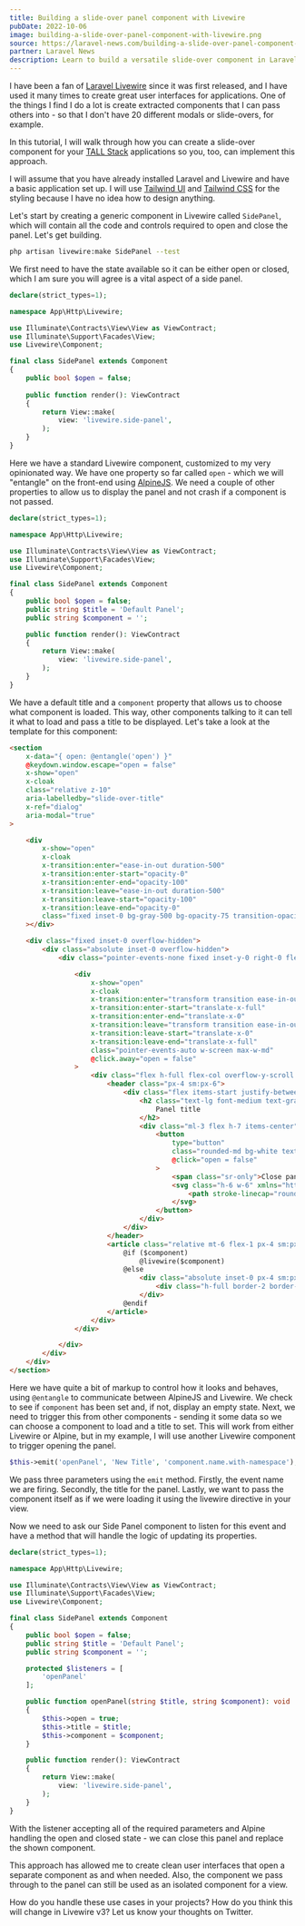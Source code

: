 ```yaml
---
title: Building a slide-over panel component with Livewire
pubDate: 2022-10-06
image: building-a-slide-over-panel-component-with-livewire.png
source: https://laravel-news.com/building-a-slide-over-panel-component-with-livewire
partner: Laravel News
description: Learn to build a versatile slide-over component in Laravel Livewire for TALL Stack applications, enhancing UI with a simple, reusable solution.
---
```


I have been a fan of [Laravel Livewire](https://laravel-livewire.com/) since it was first released, and I have used it many times to create great user interfaces for applications. One of the things I find I do a lot is create extracted components that I can pass others into - so that I don't have 20 different modals or slide-overs, for example.

In this tutorial, I will walk through how you can create a slide-over component for your [TALL Stack](https://tallstack.dev/) applications so you, too, can implement this approach.

I will assume that you have already installed Laravel and Livewire and have a basic application set up. I will use [Tailwind UI](https://tailwindui.com/) and [Tailwind CSS](https://tailwindcss.com/) for the styling because I have no idea how to design anything.

Let's start by creating a generic component in Livewire called `SidePanel`, which will contain all the code and controls required to open and close the panel. Let's get building.

```bash
php artisan livewire:make SidePanel --test
```

We first need to have the state available so it can be either open or closed, which I am sure you will agree is a vital aspect of a side panel.

```php
declare(strict_types=1);

namespace App\Http\Livewire;

use Illuminate\Contracts\View\View as ViewContract;
use Illuminate\Support\Facades\View;
use Livewire\Component;

final class SidePanel extends Component
{
    public bool $open = false;
    
    public function render(): ViewContract
    {
        return View::make(
            view: 'livewire.side-panel',
        );
    }
}
```

Here we have a standard Livewire component, customized to my very opinionated way. We have one property so far called `open` - which we will "entangle" on the front-end using [AlpineJS](https://alpinejs.dev/). We need a couple of other properties to allow us to display the panel and not crash if a component is not passed.

```php
declare(strict_types=1);

namespace App\Http\Livewire;

use Illuminate\Contracts\View\View as ViewContract;
use Illuminate\Support\Facades\View;
use Livewire\Component;

final class SidePanel extends Component
{
    public bool $open = false;
    public string $title = 'Default Panel';
    public string $component = '';

    public function render(): ViewContract
    {
        return View::make(
            view: 'livewire.side-panel',
        );
    }
}
```

We have a default title and a `component` property that allows us to choose what component is loaded. This way, other components talking to it can tell it what to load and pass a title to be displayed. Let's take a look at the template for this component:

```html
<section
    x-data="{ open: @entangle('open') }"
    @keydown.window.escape="open = false"
    x-show="open"
    x-cloak
    class="relative z-10"
    aria-labelledby="slide-over-title"
    x-ref="dialog"
    aria-modal="true"
>

    <div
        x-show="open"
        x-cloak
        x-transition:enter="ease-in-out duration-500"
        x-transition:enter-start="opacity-0"
        x-transition:enter-end="opacity-100"
        x-transition:leave="ease-in-out duration-500"
        x-transition:leave-start="opacity-100"
        x-transition:leave-end="opacity-0"
        class="fixed inset-0 bg-gray-500 bg-opacity-75 transition-opacity"
    ></div>

    <div class="fixed inset-0 overflow-hidden">
        <div class="absolute inset-0 overflow-hidden">
            <div class="pointer-events-none fixed inset-y-0 right-0 flex max-w-full pl-10">

                <div
                    x-show="open"
                    x-cloak
                    x-transition:enter="transform transition ease-in-out duration-500 sm:duration-700"
                    x-transition:enter-start="translate-x-full"
                    x-transition:enter-end="translate-x-0"
                    x-transition:leave="transform transition ease-in-out duration-500 sm:duration-700"
                    x-transition:leave-start="translate-x-0"
                    x-transition:leave-end="translate-x-full"
                    class="pointer-events-auto w-screen max-w-md"
                    @click.away="open = false"
                >
                    <div class="flex h-full flex-col overflow-y-scroll bg-white py-6 shadow-xl">
                        <header class="px-4 sm:px-6">
                            <div class="flex items-start justify-between">
                                <h2 class="text-lg font-medium text-gray-900" id="slide-over-title">
                                    Panel title
                                </h2>
                                <div class="ml-3 flex h-7 items-center">
                                    <button
                                        type="button"
                                        class="rounded-md bg-white text-gray-400 hover:text-gray-500 focus:outline-none focus:ring-2 focus:ring-indigo-500 focus:ring-offset-2"
                                        @click="open = false"
                                    >
                                        <span class="sr-only">Close panel</span>
                                        <svg class="h-6 w-6" xmlns="http://www.w3.org/2000/svg" fill="none" viewBox="0 0 24 24" stroke-width="1.5" stroke="currentColor" aria-hidden="true">
                                            <path stroke-linecap="round" stroke-linejoin="round" d="M6 18L18 6M6 6l12 12"></path>
                                        </svg>
                                    </button>
                                </div>
                            </div>
                        </header>
                        <article class="relative mt-6 flex-1 px-4 sm:px-6">
                            @if ($component)
                                @livewire($component)
                            @else
                                <div class="absolute inset-0 px-4 sm:px-6">
                                    <div class="h-full border-2 border-dashed border-gray-200" aria-hidden="true"></div>
                                </div>
                            @endif
                        </article>
                    </div>
                </div>

            </div>
        </div>
    </div>
</section>
```

Here we have quite a bit of markup to control how it looks and behaves, using `@entangle` to communicate between AlpineJS and Livewire. We check to see if `component` has been set and, if not, display an empty state. Next, we need to trigger this from other components - sending it some data so we can choose a component to load and a title to set. This will work from either Livewire or Alpine, but in my example, I will use another Livewire component to trigger opening the panel.

```php
$this->emit('openPanel', 'New Title', 'component.name.with-namespace');
```

We pass three parameters using the `emit` method. Firstly, the event name we are firing. Secondly, the title for the panel. Lastly, we want to pass the component itself as if we were loading it using the livewire directive in your view.

Now we need to ask our Side Panel component to listen for this event and have a method that will handle the logic of updating its properties.

```php
declare(strict_types=1);

namespace App\Http\Livewire;

use Illuminate\Contracts\View\View as ViewContract;
use Illuminate\Support\Facades\View;
use Livewire\Component;

final class SidePanel extends Component
{
    public bool $open = false;
    public string $title = 'Default Panel';
    public string $component = '';

    protected $listeners = [
        'openPanel'
    ];

    public function openPanel(string $title, string $component): void
    {
        $this->open = true;
        $this->title = $title;
        $this->component = $component;
    }

    public function render(): ViewContract
    {
        return View::make(
            view: 'livewire.side-panel',
        );
    }
}
```

With the listener accepting all of the required parameters and Alpine handling the open and closed state - we can close this panel and replace the shown component.

This approach has allowed me to create clean user interfaces that open a separate component as and when needed. Also, the component we pass through to the panel can still be used as an isolated component for a view.

How do you handle these use cases in your projects? How do you think this will change in Livewire v3? Let us know your thoughts on Twitter.